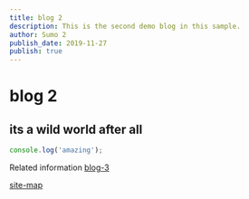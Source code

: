 ```yaml
---
title: blog 2
description: This is the second demo blog in this sample.
author: Sumo 2
publish_date: 2019-11-27
publish: true
---
```


# blog 2

## its a wild world after all

```javascript
console.log('amazing');
```

Related information [blog-3](/home/blog/blog-3)

[site-map](/home/blog)
